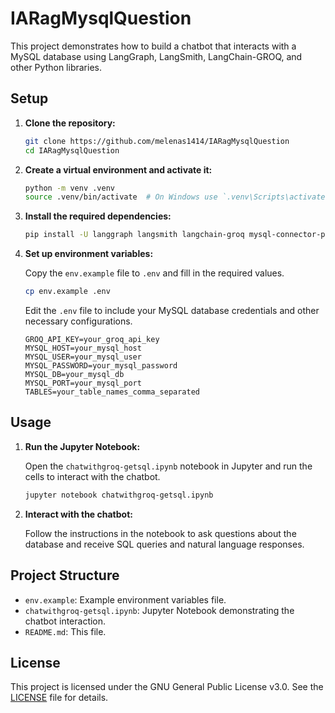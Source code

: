 # IARagMysqlQuestion

This project demonstrates how to build a chatbot that interacts with a MySQL database using LangGraph, LangSmith, LangChain-GROQ, and other Python libraries.

## Setup

1. **Clone the repository:**

   ```sh
   git clone https://github.com/melenas1414/IARagMysqlQuestion
   cd IARagMysqlQuestion
   ```

2. **Create a virtual environment and activate it:**

   ```sh
   python -m venv .venv
   source .venv/bin/activate  # On Windows use `.venv\Scripts\activate`
   ```

3. **Install the required dependencies:**

   ```sh
   pip install -U langgraph langsmith langchain-groq mysql-connector-python python-dotenv
   ```

4. **Set up environment variables:**

   Copy the `env.example` file to `.env` and fill in the required values.

   ```sh
   cp env.example .env
   ```

   Edit the `.env` file to include your MySQL database credentials and other necessary configurations.

   ```plaintext
   GROQ_API_KEY=your_groq_api_key
   MYSQL_HOST=your_mysql_host
   MYSQL_USER=your_mysql_user
   MYSQL_PASSWORD=your_mysql_password
   MYSQL_DB=your_mysql_db
   MYSQL_PORT=your_mysql_port
   TABLES=your_table_names_comma_separated
   ```

## Usage

1. **Run the Jupyter Notebook:**

   Open the `chatwithgroq-getsql.ipynb` notebook in Jupyter and run the cells to interact with the chatbot.

   ```sh
   jupyter notebook chatwithgroq-getsql.ipynb
   ```

2. **Interact with the chatbot:**

   Follow the instructions in the notebook to ask questions about the database and receive SQL queries and natural language responses.

## Project Structure

- `env.example`: Example environment variables file.
- `chatwithgroq-getsql.ipynb`: Jupyter Notebook demonstrating the chatbot interaction.
- `README.md`: This file.

## License

This project is licensed under the GNU General Public License v3.0. See the [LICENSE](./LICENSE) file for details.
